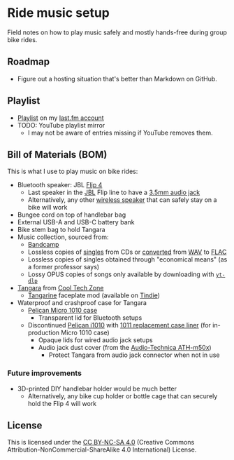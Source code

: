 # Ride music setup
Field notes on how to play music safely and mostly hands-free during group bike rides.

## Roadmap
* Figure out a hosting situation that's better than Markdown on GitHub.

## Playlist
* [Playlist](https://www.last.fm/user/TaiB2C/playlists/13228521) on my [last&period;fm account](https://www.last.fm/user/TaiB2C)
* TODO: YouTube playlist mirror
    * I may not be aware of entries missing if YouTube removes them.

## Bill of Materials (BOM)
This is what I use to play music on bike rides:

* Bluetooth speaker: JBL [Flip 4](https://www.jbl.com/refurbished-speakers/JBL+Flip+4.html)
    * Last speaker in the [JBL](https://en.wikipedia.org/wiki/JBL) Flip line to have a [3.5mm audio jack](https://en.wikipedia.org/wiki/Phone_connector_(audio))
    * Alternatively, any other [wireless speaker](https://en.wikipedia.org/wiki/Wireless_speaker) that can safely stay on a bike will work
* Bungee cord on top of handlebar bag
* External USB-A and USB-C battery bank
* Bike stem bag to hold Tangara
* Music collection, sourced from:
    * [Bandcamp](https://en.wikipedia.org/wiki/Bandcamp)
    * Lossless copies of [singles](https://en.wikipedia.org/wiki/Single_(music)) from CDs or [converted](https://unix.stackexchange.com/questions/85455/convert-wav-music-library-to-flac-on-command-line-and-achieve-best-quality) from [WAV](https://en.wikipedia.org/wiki/WAV) to [FLAC](https://en.wikipedia.org/wiki/FLAC)
    * Lossless copies of singles obtained through "economical means" (as a former professor says)
    * Lossy OPUS copies of songs only available by downloading with [`yt-dlp`](https://en.wikipedia.org/wiki/Youtube-dl)
* [Tangara](https://cooltech.zone/tangara/) from [Cool Tech Zone](https://cooltech.zone/)
    * [Tangarine](https://codeberg.org/bloop/tangarine) faceplate mod (available on [Tindie](https://www.tindie.com/products/_emily/tangarine/))
* Waterproof and crashproof case for Tangara
    * [Pelican Micro 1010 case](https://www.pelican.com/us/en/product/cases/micro/1010/)
        * Transparent lid for Bluetooth setups
    * Discontinued [Pelican i1010](https://www.pelican.com/us/en/product/cases/micro/1010/) with [1011 replacement case liner](https://www.pelican.com/us/en/accessory/cases/replacement-case-liner/1011/) (for in-production Micro 1010 case)
        * Opaque lids for wired audio jack setups
        * Audio jack dust cover (from the [Audio-Technica ATH-m50x](https://www.audio-technica.com/en-us/ath-m50x))
            * Protect Tangara from audio jack connector when not in use

### Future improvements
* 3D-printed DIY handlebar holder would be much better
    * Alternatively, any bike cup holder or bottle cage that can securely hold the Flip 4 will work

## License
This is licensed under the [CC BY-NC-SA 4.0](https://creativecommons.org/licenses/by-nc-sa/4.0/legalcode.en)
(Creative Commons Attribution-NonCommercial-ShareAlike 4.0 International)
License.

